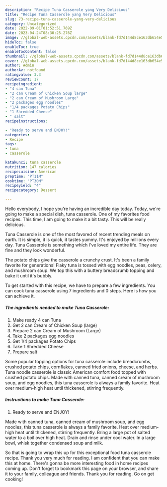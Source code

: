 ```yaml
---
description: "Recipe Tuna Casserole yang Very Delicious"
title: "Recipe Tuna Casserole yang Very Delicious"
slug: 73-recipe-tuna-casserole-yang-very-delicious
category: Uncategorized
date: 2022-09-01T01:52:51.769Z
date: 2023-04-24T08:30:25.276Z
image: //global-web-assets.cpcdn.com/assets/blank-fd7d144d8ce163db654e5a02c40b08a2775adb7897d16e4062681dc7e1b2800f.png
hideToc: false
enableToc: true
enableTocContent: false
thumbnail: //global-web-assets.cpcdn.com/assets/blank-fd7d144d8ce163db654e5a02c40b08a2775adb7897d16e4062681dc7e1b2800f.png
cover: //global-web-assets.cpcdn.com/assets/blank-fd7d144d8ce163db654e5a02c40b08a2775adb7897d16e4062681dc7e1b2800f.png
author: Admin
authorAv: notfound
ratingvalue: 3.3
reviewcount: 17
recipeingredient:
- "4 can Tuna"
- "2 can Cream of Chicken Soup large"
- "2 can Cream of Mushroom Large"
- "2 packages egg noodles"
- "1/4 packages Potato Chips"
- "1 Shredded Cheese"
- " salt"
recipeinstructions:

- "Ready to serve and ENJOY!"
categories:
- Recipe
tags:
- tuna
- casserole

katakunci: tuna casserole 
nutrition: 147 calories
recipecuisine: American
preptime: "PT11M"
cooktime: "PT30M"
recipeyield: "4"
recipecategory: Dessert

---
```



Hello everybody, I hope you're having an incredible day today. Today, we're going to make a special dish, tuna casserole. One of my favorites food recipes. This time, I am going to make it a bit tasty. This will be really delicious.

Tuna Casserole is one of the most favored of recent trending meals on earth. It is simple, it is quick, it tastes yummy. It's enjoyed by millions every day. Tuna Casserole is something which I've loved my entire life. They are fine and they look wonderful.

The potato chips give the casserole a crunchy crust. It&#39;s been a family favorite for generations! Flaky tuna is tossed with egg noodles, peas, celery, and mushroom soup. We top this with a buttery breadcrumb topping and bake it until it&#39;s bubbly.


To get started with this recipe, we have to prepare a few ingredients. You can cook tuna casserole using 7 ingredients and 0 steps. Here is how you can achieve it.

<!--inarticleads1-->

##### The ingredients needed to make Tuna Casserole:

1. Make ready 4 can Tuna
1. Get 2 can Cream of Chicken Soup (large)
1. Prepare 2 can Cream of Mushroom (Large)
1. Take 2 packages egg noodles
1. Get 1/4 packages Potato Chips
1. Take 1 Shredded Cheese
1. Prepare  salt


Some popular topping options for tuna casserole include breadcrumbs, crushed potato chips, cornflakes, canned fried onions, cheese, and herbs. Tuna noodle casserole is classic American comfort food topped with crushed potato chips. Made with canned tuna, canned cream of mushroom soup, and egg noodles, this tuna casserole is always a family favorite. Heat over medium-high heat until thickened, stirring frequently. 

<!--inarticleads2-->

##### Instructions to make Tuna Casserole:


1. Ready to serve and ENJOY!

Made with canned tuna, canned cream of mushroom soup, and egg noodles, this tuna casserole is always a family favorite. Heat over medium-high heat until thickened, stirring frequently. Bring a large pot of salted water to a boil over high heat. Drain and rinse under cool water. In a large bowl, whisk together condensed soup and milk. 

So that is going to wrap this up for this exceptional food tuna casserole recipe. Thank you very much for reading. I am confident that you can make this at home. There's gonna be more interesting food in home recipes coming up. Don't forget to bookmark this page on your browser, and share it to your family, colleague and friends. Thank you for reading. Go on get cooking!
